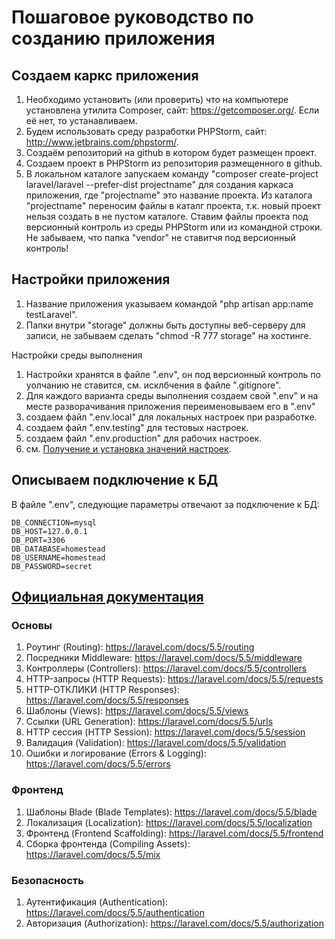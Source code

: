 # Пошаговое руководство по созданию приложения

## Создаем каркс приложения
1. Необходимо установить (или проверить) что на компьютере установлена утилита Composer, 
сайт: https://getcomposer.org/.
Если её нет, то устанавливаем.
2. Будем использовать среду разработки PHPStorm, сайт: http://www.jetbrains.com/phpstorm/.
3. Создаём репозиторий на github в котором будет размещен проект.
4. Создаем проект в PHPStorm из репозитория размещенного в github.
5. В локальном каталоге запускаем команду "composer create-project laravel/laravel --prefer-dist projectname" для создания каркаса приложения, где "projectname" это название проекта.
Из каталога "projectname" переносим файлы в каталг проекта, т.к. новый проект нельзя создать в не пустом каталоге.
Ставим файлы проекта под версионный контроль из среды PHPStorm или из командной строки.
Не забываем, что папка "vendor" не ставитчя под версионный контроль!

## Настройки приложения
1. Название приложения указываем командой "php artisan app:name testLaravel".
2. Папки внутри "storage" должны быть доступны веб-серверу для записи, не забываем сделать "chmod -R 777 storage" на хостинге.

Настройки среды выполнения
1. Настройки хранятся в файле ".env", он под версионный контроль по уолчанию не ставится, см. исклбчения в файле ".gitignore".
2. Для каждого варианта среды выполнения создаем свой ".env" и на месте разворачивания приложения переименовываем его в ".env"
3. создаем файл ".env.local" для локальных настроек при разработке.
4. создаем файл ".env.testing" для тестовых настроек.
5. создаем файл ".env.production" для рабочих настроек.
6. см. [Получение и установка значений настроек](notes_env.md).

## Описываем подключение к БД
В файле ".env", следующие параметры отвечают за подключение к БД:
```
DB_CONNECTION=mysql
DB_HOST=127.0.0.1
DB_PORT=3306
DB_DATABASE=homestead
DB_USERNAME=homestead
DB_PASSWORD=secret
```

## [Официальная документация](https://laravel.com/docs/5.5/)
### Основы
1. Роутинг (Routing): https://laravel.com/docs/5.5/routing
2. Посредники Middleware: https://laravel.com/docs/5.5/middleware
3. Контроллеры (Controllers): https://laravel.com/docs/5.5/controllers
4. HTTP-запросы (HTTP Requests): https://laravel.com/docs/5.5/requests
5. HTTP-ОТКЛИКИ (HTTP Responses): https://laravel.com/docs/5.5/responses
6. Шаблоны (Views): https://laravel.com/docs/5.5/views
7. Ссылки (URL Generation): https://laravel.com/docs/5.5/urls
8. HTTP сессия (HTTP Session): https://laravel.com/docs/5.5/session
9. Валидация (Validation): https://laravel.com/docs/5.5/validation
10. Ошибки и логирование (Errors & Logging): https://laravel.com/docs/5.5/errors 
### Фронтенд
1. Шаблоны Blade (Blade Templates): https://laravel.com/docs/5.5/blade
2. Локализация (Localization): https://laravel.com/docs/5.5/localization
3. Фронтенд (Frontend Scaffolding): https://laravel.com/docs/5.5/frontend
4. Сборка фронтенда (Compiling Assets): https://laravel.com/docs/5.5/mix
### Безопасность
1. Аутентификация (Authentication): https://laravel.com/docs/5.5/authentication
2. Авторизация (Authorization): https://laravel.com/docs/5.5/authorization
